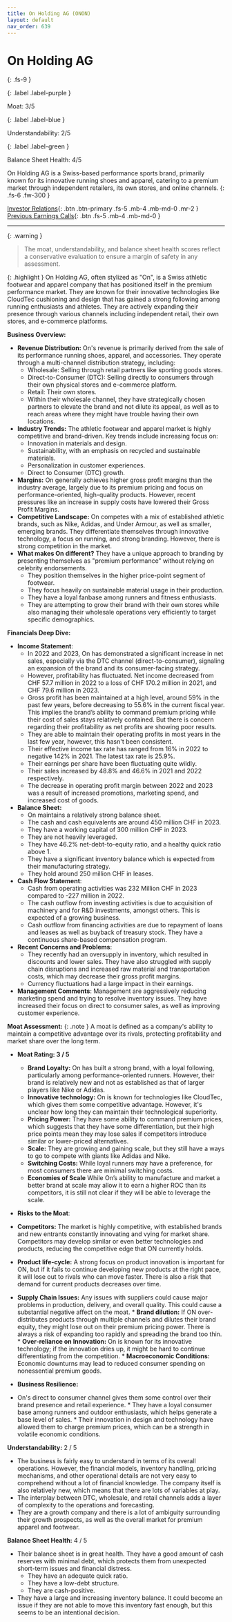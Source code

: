 ```yaml
---
title: On Holding AG (ONON)
layout: default
nav_order: 639
---
```


# On Holding AG
{: .fs-9 }

{: .label .label-purple }

Moat: 3/5

{: .label .label-blue }

Understandability: 2/5

{: .label .label-green }

Balance Sheet Health: 4/5

On Holding AG is a Swiss-based performance sports brand, primarily known for its innovative running shoes and apparel, catering to a premium market through independent retailers, its own stores, and online channels.
{: .fs-6 .fw-300 }

[Investor Relations](https://www.google.com/search?q=ONON+investor+relations){: .btn .btn-primary .fs-5 .mb-4 .mb-md-0 .mr-2 }
[Previous Earnings Calls](https://discountingcashflows.com/company/ONON/transcripts/){: .btn .fs-5 .mb-4 .mb-md-0 }

---

{: .warning }
>The moat, understandability, and balance sheet health scores reflect a conservative evaluation to ensure a margin of safety in any assessment.



{: .highlight }
On Holding AG, often stylized as "On", is a Swiss athletic footwear and apparel company that has positioned itself in the premium performance market. They are known for their innovative technologies like CloudTec cushioning and design that has gained a strong following among running enthusiasts and athletes. They are actively expanding their presence through various channels including independent retail, their own stores, and e-commerce platforms.

**Business Overview:**

*   **Revenue Distribution:** On's revenue is primarily derived from the sale of its performance running shoes, apparel, and accessories. They operate through a multi-channel distribution strategy, including:
    *   Wholesale: Selling through retail partners like sporting goods stores.
    *   Direct-to-Consumer (DTC): Selling directly to consumers through their own physical stores and e-commerce platform. 
    *   Retail: Their own stores.
    *   Within their wholesale channel, they have strategically chosen partners to elevate the brand and not dilute its appeal, as well as to reach areas where they might have trouble having their own locations.
*   **Industry Trends:** The athletic footwear and apparel market is highly competitive and brand-driven. Key trends include increasing focus on:
    *   Innovation in materials and design.
    *   Sustainability, with an emphasis on recycled and sustainable materials.
    *   Personalization in customer experiences.
    *   Direct to Consumer (DTC) growth.
*   **Margins:** On generally achieves higher gross profit margins than the industry average, largely due to its premium pricing and focus on performance-oriented, high-quality products. However, recent pressures like an increase in supply costs have lowered their Gross Profit Margins.
*   **Competitive Landscape:** On competes with a mix of established athletic brands, such as Nike, Adidas, and Under Armour, as well as smaller, emerging brands. They differentiate themselves through innovative technology, a focus on running, and strong branding. However, there is strong competition in the market.
*   **What makes On different?** They have a unique approach to branding by presenting themselves as "premium performance" without relying on celebrity endorsements.
    *   They position themselves in the higher price-point segment of footwear.
    *   They focus heavily on sustainable material usage in their production.
    *   They have a loyal fanbase among runners and fitness enthusiasts.
    *   They are attempting to grow their brand with their own stores while also managing their wholesale operations very efficiently to target specific demographics.

**Financials Deep Dive:**

*   **Income Statement**:
    *   In 2022 and 2023, On has demonstrated a significant increase in net sales, especially via the DTC channel (direct-to-consumer), signaling an expansion of the brand and its consumer-facing strategy.
    *   However, profitability has fluctuated. Net income decreased from CHF 57.7 million in 2022 to a loss of CHF 170.2 million in 2021, and CHF 79.6 million in 2023.
    *   Gross profit has been maintained at a high level, around 59% in the past few years, before decreasing to 55.6% in the current fiscal year. This implies the brand’s ability to command premium pricing while their cost of sales stays relatively contained. But there is concern regarding their profitability as net profits are showing poor results.
    *   They are able to maintain their operating profits in most years in the last few year, however, this hasn't been consistent.
    *   Their effective income tax rate has ranged from 16% in 2022 to negative 142% in 2021. The latest tax rate is 25.9%.
    *   Their earnings per share have been fluctuating quite wildly.
    *   Their sales increased by 48.8% and 46.6% in 2021 and 2022 respectively.
    *   The decrease in operating profit margin between 2022 and 2023 was a result of increased promotions, marketing spend, and increased cost of goods.
*   **Balance Sheet:**
    *   On maintains a relatively strong balance sheet.
    *   The cash and cash equivalents are around 450 million CHF in 2023.
    *   They have a working capital of 300 million CHF in 2023.
    *   They are not heavily leveraged.
    *   They have 46.2% net-debt-to-equity ratio, and a healthy quick ratio above 1.
    *   They have a significant inventory balance which is expected from their manufacturing strategy.
    *   They hold around 250 million CHF in leases.
*   **Cash Flow Statement**:
    *   Cash from operating activities was 232 Million CHF in 2023 compared to -227 million in 2022.
    *   The cash outflow from investing activities is due to acquisition of machinery and for R&D investments, amongst others. This is expected of a growing business.
    *   Cash outflow from financing activities are due to repayment of loans and leases as well as buyback of treasury stock. They have a continuous share-based compensation program.
*   **Recent Concerns and Problems**:
    *   They recently had an oversupply in inventory, which resulted in discounts and lower sales. They have also struggled with supply chain disruptions and increased raw material and transportation costs, which may decrease their gross profit margins. 
    *  Currency fluctuations had a large impact in their earnings.
*   **Management Comments**: Management are aggressively reducing marketing spend and trying to resolve inventory issues. They have increased their focus on direct to consumer sales, as well as improving customer experience.

**Moat Assessment:**
{: .note }
A moat is defined as a company's ability to maintain a competitive advantage over its rivals, protecting profitability and market share over the long term.

*   **Moat Rating: 3 / 5**
    *  **Brand Loyalty:** On has built a strong brand, with a loyal following, particularly among performance-oriented runners. However, their brand is relatively new and not as established as that of larger players like Nike or Adidas.
    *  **Innovative technology:** On is known for technologies like CloudTec, which gives them some competitive advantage. However, it's unclear how long they can maintain their technological superiority.
    *   **Pricing Power:** They have some ability to command premium prices, which suggests that they have some differentiation, but their high price points mean they may lose sales if competitors introduce similar or lower-priced alternatives.
    *   **Scale:** They are growing and gaining scale, but they still have a ways to go to compete with giants like Adidas and Nike.
    *   **Switching Costs:** While loyal runners may have a preference, for most consumers there are minimal switching costs.
     *   **Economies of Scale** While On’s ability to manufacture and market a better brand at scale may allow it to earn a higher ROC than its competitors, it is still not clear if they will be able to leverage the scale.

*   **Risks to the Moat**:

*   **Competitors:**  The market is highly competitive, with established brands and new entrants constantly innovating and vying for market share. Competitors may develop similar or even better technologies and products, reducing the competitive edge that ON currently holds.
   *  **Product life-cycle:** A strong focus on product innovation is important for ON, but if it fails to continue developing new products at the right pace, it will lose out to rivals who can move faster. There is also a risk that demand for current products decreases over time. 
   *   **Supply Chain Issues:** Any issues with suppliers could cause major problems in production, delivery, and overall quality. This could cause a substantial negative affect on the moat.
    *   **Brand dilution:**  If ON over-distributes products through multiple channels and dilutes their brand equity, they might lose out on their premium pricing power. There is always a risk of expanding too rapidly and spreading the brand too thin.
    *   **Over-reliance on Innovation:**  On is known for its innovative technology; if the innovation dries up, it might be hard to continue differentiating from the competition.
    *  **Macroeconomic Conditions:** Economic downturns may lead to reduced consumer spending on nonessential premium goods.

*   **Business Resilience:**
   *   On's direct to consumer channel gives them some control over their brand presence and retail experience.
    *   They have a loyal consumer base among runners and outdoor enthusiasts, which helps generate a base level of sales.
    *   Their innovation in design and technology have allowed them to charge premium prices, which can be a strength in volatile economic conditions.

**Understandability:** 2 / 5

*   The business is fairly easy to understand in terms of its overall operations. However, the financial models, inventory handling, pricing mechanisms, and other operational details are not very easy to comprehend without a lot of financial knowledge. The company itself is also relatively new, which means that there are lots of variables at play.
*   The interplay between DTC, wholesale, and retail channels adds a layer of complexity to the operations and forecasting.
*   They are a growth company and there is a lot of ambiguity surrounding their growth prospects, as well as the overall market for premium apparel and footwear.

**Balance Sheet Health:** 4 / 5

*   Their balance sheet is in great health. They have a good amount of cash reserves with minimal debt, which protects them from unexpected short-term issues and financial distress.
    *  They have an adequate quick ratio.
    *   They have a low-debt structure.
    *  They are cash-positive.
*  They have a large and increasing inventory balance. It could become an issue if they are not able to move this inventory fast enough, but this seems to be an intentional decision.